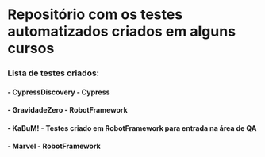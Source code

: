 # Repositório com os testes automatizados criados em alguns cursos

### Lista de testes criados:

#### - CypressDiscovery - Cypress
#### - GravidadeZero - RobotFramework
#### - KaBuM! - Testes criado em RobotFramework para entrada na área de QA
#### - Marvel - RobotFramework